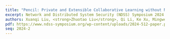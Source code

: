 ```yaml
---
title: "Pencil: Private and Extensible Collaborative Learning without Non-Colluding Assumption"
excerpt: Network and Distributed System Security (NDSS) Symposium 2024
authors: Xuanqi Liu, <strong>Zhuotao Liu</strong>, Qi Li, Ke Xu, Mingwei Xu
pdf: https://www.ndss-symposium.org/wp-content/uploads/2024-512-paper.pdf
seq: 2024-2
---
```

